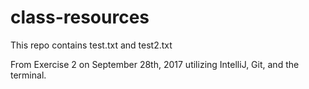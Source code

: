 # class-resources
This repo contains test.txt and test2.txt

From Exercise 2 on September 28th, 2017 utilizing IntelliJ, Git, and the terminal.
